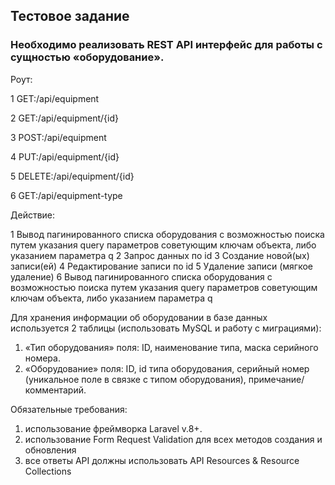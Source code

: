 <h2>Тестовое задание</h2>

<h3>Необходимо реализовать REST API интерфейс для работы с сущностью «оборудование».</h3>
 
Роут:

1 GET:/api/equipment

2 GET:/api/equipment/{id}

3 POST:/api/equipment

4 PUT:/api/equipment/{id}

5 DELETE:/api/equipment/{id}

6 GET:/api/equipment-type

Действие:

1 Вывод пагинированного списка оборудования с возможностью поиска путем указания query параметров советующим ключам объекта, либо указанием параметра q
2 Запрос данных по id
3 Создание новой(ых) записи(ей) 
4 Редактирование записи по id 
5 Удаление записи (мягкое удаление)
6 Вывод пагинированного списка оборудования с возможностью поиска путем указания query параметров советующим ключам объекта, либо указанием параметра q

Для хранения информации об оборудовании в базе данных используется 2 таблицы (использовать MySQL и работу с миграциями):
1. «Тип оборудования» поля: ID, наименование типа, маска серийного номера.
2. «Оборудование» поля: ID, id типа оборудования, серийный номер (уникальное поле в связке с типом оборудования), примечание/комментарий.

Обязательные требования:

1. использование фреймворка Laravel v.8+.
2. использование Form Request Validation для всех методов создания и обновления
3. все ответы API должны использовать API Resources & Resource Collections
